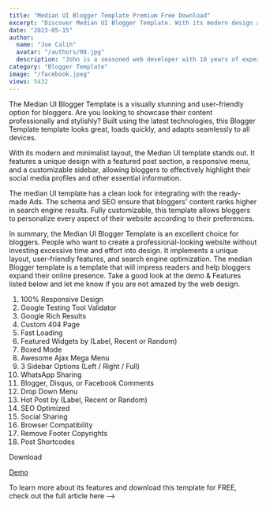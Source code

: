 ```yaml
---
title: "Median UI Blogger Template Premium Free Download"
excerpt: "Discover Median UI Blogger Template. With its modern design and SEO optimization, create a professional website. Download v1.7 for FREE!"
date: "2023-05-15"
author:
  name: "Joe Calih"
  avatar: "/authors/08.jpg"
  description: "John is a seasoned web developer with 10 years of experience in React and Next.js."
category: "Blogger Template"
image: "/facebook.jpeg"
views: 5432
---
```




The Median UI Blogger Template is a visually stunning and user-friendly option for bloggers. Are you looking to showcase their content professionally and stylishly? Built using the latest technologies, this Blogger Template template looks great, loads quickly, and adapts seamlessly to all devices.

With its modern and minimalist layout, the Median UI template stands out. It features a unique design with a featured post section, a responsive menu, and a customizable sidebar, allowing bloggers to effectively highlight their social media profiles and other essential information.

The median UI template has a clean look for integrating with the ready-made Ads. The schema and SEO ensure that bloggers' content ranks higher in search engine results. Fully customizable, this template allows bloggers to personalize every aspect of their website according to their preferences.

In summary, the Median UI Blogger Template is an excellent choice for bloggers. People who want to create a professional-looking website without investing excessive time and effort into design. It implements a unique layout, user-friendly features, and search engine optimization. The median Blogger template is a template that will impress readers and help bloggers expand their online presence. Take a good look at the demo & Features listed below and let me know if you are not amazed by the web design.

1.  100% Responsive Design
2.  Google Testing Tool Validator
3.  Google Rich Results
4.  Custom 404 Page
5.  Fast Loading
6.  Featured Widgets by (Label, Recent or Random)
7.  Boxed Mode
8.  Awesome Ajax Mega Menu
9.  3 Sidebar Options (Left / Right / Full)
10.  WhatsApp Sharing
11.  Blogger, Disqus, or Facebook Comments
12.  Drop Down Menu
13.  Hot Post by (Label, Recent or Random)
14.  SEO Optimized
15.  Social Sharing
16.  Browser Compatibility
17.  Remove Footer Copyrights
18.  Post Shortcodes

Download

[Demo](https://median-ui.jagodesain.com/)

To learn more about its features and download this template for FREE, check out the full article here -->
